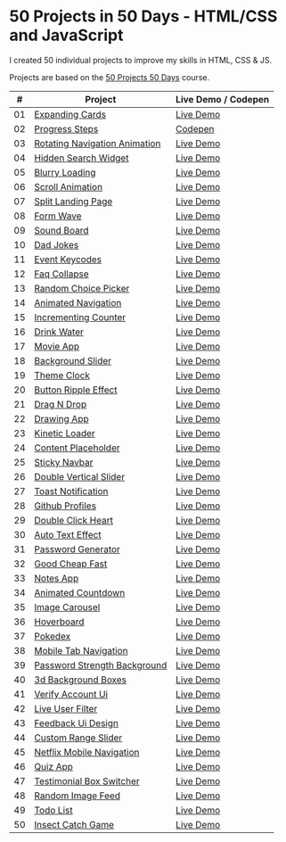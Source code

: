 # 50 Projects in 50 Days - HTML/CSS and JavaScript

I created 50 individual projects to improve my skills in HTML, CSS & JS.

Projects are based on the [50 Projects 50 Days](https://50projects50days.com) course.

|  #  | Project                                                       | Live Demo / Codepen                                             |
| :-: | ------------------------------------------------------------- | --------------------------------------------------------------- |
| 01  | [Expanding Cards](../main/01_expanding-cards)                 | [Live Demo](https://espresso.cat/projects/50projects50days/01/) |
| 02  | [Progress Steps](../tree/main/02_progress-steps)              | [Codepen](https://codepen.io/EspressoCat/pen/PoVpQdX)           |
| 03  | [Rotating Navigation Animation](../03_rotating-nav-animation) | [Live Demo](https://espresso.cat/projects/50projects50days/03/) |
| 04  | [Hidden Search Widget](hidden-search)                         | [Live Demo](https://espresso.cat/projects/50projects50days/04/) |
| 05  | [Blurry Loading](blurry-loading)                              | [Live Demo](https://espresso.cat/projects/50projects50days/05/) |
| 06  | [Scroll Animation](scroll-animation)                          | [Live Demo](https://espresso.cat/projects/50projects50days/06/) |
| 07  | [Split Landing Page](split-landing-page)                      | [Live Demo](https://espresso.cat/projects/50projects50days/07/) |
| 08  | [Form Wave](form-input-wave)                                  | [Live Demo](https://espresso.cat/projects/50projects50days/08/) |
| 09  | [Sound Board](sound-board)                                    | [Live Demo](https://espresso.cat/projects/50projects50days/09/) |
| 10  | [Dad Jokes](dad-jokes)                                        | [Live Demo](https://espresso.cat/projects/50projects50days/10/) |
| 11  | [Event Keycodes](event-keycodes)                              | [Live Demo](https://espresso.cat/projects/50projects50days/11/) |
| 12  | [Faq Collapse](faq-collapse)                                  | [Live Demo](https://espresso.cat/projects/50projects50days/12/) |
| 13  | [Random Choice Picker](random-choice-picker)                  | [Live Demo](https://espresso.cat/projects/50projects50days/13/) |
| 14  | [Animated Navigation](animated-navigation)                    | [Live Demo](https://espresso.cat/projects/50projects50days/14/) |
| 15  | [Incrementing Counter](incrementing-counter)                  | [Live Demo](https://espresso.cat/projects/50projects50days/15/) |
| 16  | [Drink Water](drink-water)                                    | [Live Demo](https://espresso.cat/projects/50projects50days/16/) |
| 17  | [Movie App](movie-app)                                        | [Live Demo](https://espresso.cat/projects/50projects50days/17/) |
| 18  | [Background Slider](background-slider)                        | [Live Demo](https://espresso.cat/projects/50projects50days/18/) |
| 19  | [Theme Clock](theme-clock)                                    | [Live Demo](https://espresso.cat/projects/50projects50days/19/) |
| 20  | [Button Ripple Effect](button-ripple-effect)                  | [Live Demo](https://espresso.cat/projects/50projects50days/20/) |
| 21  | [Drag N Drop](drag-n-drop)                                    | [Live Demo](https://espresso.cat/projects/50projects50days/21/) |
| 22  | [Drawing App](drawing-app)                                    | [Live Demo](https://espresso.cat/projects/50projects50days/22/) |
| 23  | [Kinetic Loader](kinetic-loader)                              | [Live Demo](https://espresso.cat/projects/50projects50days/23/) |
| 24  | [Content Placeholder](content-placeholder)                    | [Live Demo](https://espresso.cat/projects/50projects50days/24/) |
| 25  | [Sticky Navbar](sticky-navigation)                            | [Live Demo](https://espresso.cat/projects/50projects50days/25/) |
| 26  | [Double Vertical Slider](double-vertical-slider)              | [Live Demo](https://espresso.cat/projects/50projects50days/26/) |
| 27  | [Toast Notification](toast-notification)                      | [Live Demo](https://espresso.cat/projects/50projects50days/27/) |
| 28  | [Github Profiles](github-profiles)                            | [Live Demo](https://espresso.cat/projects/50projects50days/28/) |
| 29  | [Double Click Heart](double-click-heart)                      | [Live Demo](https://espresso.cat/projects/50projects50days/29/) |
| 30  | [Auto Text Effect](auto-text-effect)                          | [Live Demo](https://espresso.cat/projects/50projects50days/30/) |
| 31  | [Password Generator](password-generator)                      | [Live Demo](https://espresso.cat/projects/50projects50days/31/) |
| 32  | [Good Cheap Fast](good-cheap-fast)                            | [Live Demo](https://espresso.cat/projects/50projects50days/32/) |
| 33  | [Notes App](notes-app)                                        | [Live Demo](https://espresso.cat/projects/50projects50days/33/) |
| 34  | [Animated Countdown](animated-countdown)                      | [Live Demo](https://espresso.cat/projects/50projects50days/34/) |
| 35  | [Image Carousel](image-carousel)                              | [Live Demo](https://espresso.cat/projects/50projects50days/35/) |
| 36  | [Hoverboard](hoverboard)                                      | [Live Demo](https://espresso.cat/projects/50projects50days/36/) |
| 37  | [Pokedex](pokedex)                                            | [Live Demo](https://espresso.cat/projects/50projects50days/37/) |
| 38  | [Mobile Tab Navigation](mobile-tab-navigation)                | [Live Demo](https://espresso.cat/projects/50projects50days/38/) |
| 39  | [Password Strength Background](password-strength-background)  | [Live Demo](https://espresso.cat/projects/50projects50days/39/) |
| 40  | [3d Background Boxes](3d-boxes-background)                    | [Live Demo](https://espresso.cat/projects/50projects50days/40/) |
| 41  | [Verify Account Ui](verify-account-ui)                        | [Live Demo](https://espresso.cat/projects/50projects50days/41/) |
| 42  | [Live User Filter](live-user-filter)                          | [Live Demo](https://espresso.cat/projects/50projects50days/42/) |
| 43  | [Feedback Ui Design](feedback-ui-design)                      | [Live Demo](https://espresso.cat/projects/50projects50days/43/) |
| 44  | [Custom Range Slider](custom-range-slider)                    | [Live Demo](https://espresso.cat/projects/50projects50days/44/) |
| 45  | [Netflix Mobile Navigation](netflix-mobile-navigation)        | [Live Demo](https://espresso.cat/projects/50projects50days/45/) |
| 46  | [Quiz App](quiz-app)                                          | [Live Demo](https://espresso.cat/projects/50projects50days/46/) |
| 47  | [Testimonial Box Switcher](testimonial-box-switcher)          | [Live Demo](https://espresso.cat/projects/50projects50days/47/) |
| 48  | [Random Image Feed](random-image-generator)                   | [Live Demo](https://espresso.cat/projects/50projects50days/48/) |
| 49  | [Todo List](todo-list)                                        | [Live Demo](https://espresso.cat/projects/50projects50days/49/) |
| 50  | [Insect Catch Game](insect-catch-game)                        | [Live Demo](https://espresso.cat/projects/50projects50days/50/) |
